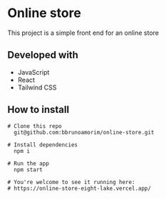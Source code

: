 # Online store

This project is a simple front end for an online store

## Developed with

- JavaScript
- React
- Tailwind CSS

## How to install

```
# Clone this repo
  git@github.com:bbrunoamorim/online-store.git

# Install dependencies
  npm i

# Run the app
  npm start

# You're welcome to see it running here:
# https://online-store-eight-lake.vercel.app/
```